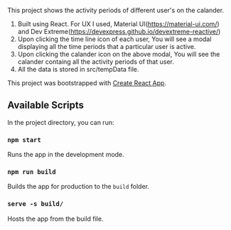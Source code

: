 This project shows the activity periods of different user's on the calander. 
1) Built using React. For UX I used, Material UI(https://material-ui.com/) and Dev Extreme(https://devexpress.github.io/devextreme-reactive/)
2) Upon clicking the time line icon of each user, You will see a modal displaying all the time periods that a particular user is active.
3) Upon clicking the calander icon on the above modal, You will see the calander containg all the activity periods of that user.
4) All the data is stored in src/tempData file.


This project was bootstrapped with [Create React App](https://github.com/facebook/create-react-app).

## Available Scripts

In the project directory, you can run:

### `npm start`

Runs the app in the development mode.<br />

### `npm run build`

Builds the app for production to the `build` folder.<br />

### `serve -s build/`

Hosts the app from the build file.<br />


